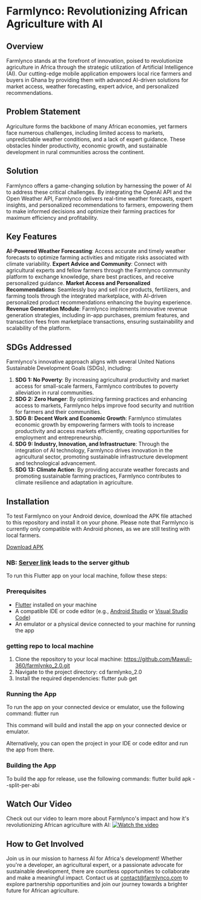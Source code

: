 # Farmlynco: Revolutionizing African Agriculture with AI

## Overview
Farmlynco stands at the forefront of innovation, poised to revolutionize agriculture in Africa through the strategic utilization of Artificial Intelligence (AI). Our cutting-edge mobile application empowers local rice farmers and buyers in Ghana by providing them with advanced AI-driven solutions for market access, weather forecasting, expert advice, and personalized recommendations.

## Problem Statement
Agriculture forms the backbone of many African economies, yet farmers face numerous challenges, including limited access to markets, unpredictable weather conditions, and a lack of expert guidance. These obstacles hinder productivity, economic growth, and sustainable development in rural communities across the continent.

## Solution
Farmlynco offers a game-changing solution by harnessing the power of AI to address these critical challenges. By integrating the OpenAI API and the Open Weather API, Farmlynco delivers real-time weather forecasts, expert insights, and personalized recommendations to farmers, empowering them to make informed decisions and optimize their farming practices for maximum efficiency and profitability.

## Key Features
 **AI-Powered Weather Forecasting**: Access accurate and timely weather forecasts to optimize farming activities and mitigate risks associated with climate variability.
 **Expert Advice and Community**: Connect with agricultural experts and fellow farmers through the Farmlynco community platform to exchange knowledge, share best practices, and receive personalized guidance.
 **Market Access and Personalized Recommendations**: Seamlessly buy and sell rice products, fertilizers, and farming tools through the integrated marketplace, with AI-driven personalized product recommendations enhancing the buying experience.
 **Revenue Generation Module**: Farmlynco implements innovative revenue generation strategies, including in-app purchases, premium features, and transaction fees from marketplace transactions, ensuring sustainability and scalability of the platform.

## SDGs Addressed
Farmlynco's innovative approach aligns with several United Nations Sustainable Development Goals (SDGs), including:
1. **SDG 1: No Poverty**: By increasing agricultural productivity and market access for small-scale farmers, Farmlynco contributes to poverty alleviation in rural communities.
2. **SDG 2: Zero Hunger**: By optimizing farming practices and enhancing access to markets, Farmlynco helps improve food security and nutrition for farmers and their communities.
3. **SDG 8: Decent Work and Economic Growth**: Farmlynco stimulates economic growth by empowering farmers with tools to increase productivity and access markets efficiently, creating opportunities for employment and entrepreneurship.
4. **SDG 9: Industry, Innovation, and Infrastructure**: Through the integration of AI technology, Farmlynco drives innovation in the agricultural sector, promoting sustainable infrastructure development and technological advancement.
5. **SDG 13: Climate Action**: By providing accurate weather forecasts and promoting sustainable farming practices, Farmlynco contributes to climate resilience and adaptation in agriculture.

## Installation
To test Farmlynco on your Android device, download the APK file attached to this repository and install it on your phone. Please note that Farmlynco is currently only compatible with Android phones, as we are still testing with local farmers.

[Download APK](https://drive.google.com/file/d/1Lz_prH7KX4H3eYbxhOweMhcuU0c_D8T-/view?usp=sharing)

### NB: [Server link](https://github.com/Mawuli-360/newton_hackthon.git) leads to the server github

To run this Flutter app on your local machine, follow these steps:

### Prerequisites

- [Flutter](https://flutter.dev/docs/get-started/install) installed on your machine
- A compatible IDE or code editor (e.g., [Android Studio](https://developer.android.com/studio) or [Visual Studio Code](https://code.visualstudio.com/))
- An emulator or a physical device connected to your machine for running the app

### getting repo to local machine

1. Clone the repository to your local machine: https://github.com/Mawuli-360/farmlynko_2.0.git
2. Navigate to the project directory: cd farmlynko_2.0
3. Install the required dependencies: flutter pub get

### Running the App

To run the app on your connected device or emulator, use the following command: flutter run

This command will build and install the app on your connected device or emulator.

Alternatively, you can open the project in your IDE or code editor and run the app from there.

### Building the App

To build the app for release, use the following commands: flutter build apk --split-per-abi


## Watch Our Video
Check out our video to learn more about Farmlynco's impact and how it's revolutionizing African agriculture with AI:
[![Watch the video](https://img.youtube.com/vi/jTdjS7zAq14/0.jpg)](https://youtu.be/jTdjS7zAq14)




## How to Get Involved
Join us in our mission to harness AI for Africa's development! Whether you're a developer, an agricultural expert, or a passionate advocate for sustainable development, there are countless opportunities to collaborate and make a meaningful impact. Contact us at [contact@farmlynco.com](frederickminta@gmail.com) to explore partnership opportunities and join our journey towards a brighter future for African agriculture.
